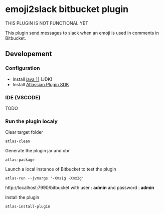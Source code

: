 # emoji2slack bitbucket plugin

<aside class="notice">
THIS PLUGIN IS NOT FUNCTIONAL YET
</aside>

This plugin send messages to slack when an emoji is used in comments in Bitbucket.

## Developement

### Configuration

* Install [java 11](https://www.oracle.com/technetwork/java/javase/downloads/jdk11-downloads-5066655.html) (JDK)
* Install [Atlassian Plugin SDK](https://marketplace.atlassian.com/apps/1210950/atlassian-plugin-sdk-windows?hosting=server&tab=overview)


### IDE (VSCODE)

TODO

### Run the plugin localy

Clear target folder
```batch
atlas-clean
```

Generate the plugin jar and obr
```batch
atlas-package
```

Launch a local instance of Bitbucket to test the plugin
```batch
atlas-run --jvmargs '-Xms1g -Xmx2g'
```

http://localhost:7990/bitbucket
with user : **admin** and password : **admin**

Install the plugin
```batch
atlas-install-plugin
```